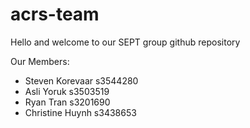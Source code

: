 # acrs-team
Hello and welcome to our SEPT group github repository

Our Members:
- Steven Korevaar   s3544280
- Asli Yoruk s3503519
- Ryan Tran s3201690
- Christine Huynh s3438653
